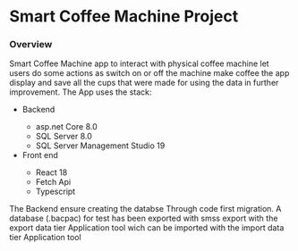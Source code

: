 <h1>Smart Coffee Machine Project</h1>
<h3>Overview</h3>
<p>
  Smart Coffee Machine app to interact with physical coffee machine let users do some actions as switch on or off the machine make coffee the app display and save all the cups that were made for using the data in further improvement.
  The App uses the stack:
  <ul>
    <li>Backend</li>
    <ul>
      <li>asp.net Core 8.0</li>
      <li>SQL Server 8.0</li>
      <li>SQL Server Management Studio 19</li>
    </ul>
    <li>Front end</li>
    <ul>
      <li>React 18</li>
      <li>Fetch Api</li>
      <li>Typescript</li>
    </ul>
  </ul>

  <p>
    The Backend ensure creating the databse Through code first migration.
    A database (.bacpac)  for test has been exported with smss export with the export data tier Application tool wich can be imported with the import data tier Application tool
  </p>
</p>
